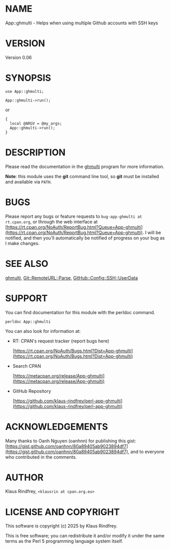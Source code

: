 # NAME

App::ghmulti - Helps when using multiple Github accounts with SSH keys

# VERSION

Version 0.06

# SYNOPSIS

    use App::ghmulti;

    App::ghmulti->run();

or

    {
      local @ARGV = @my_args;
      App::ghmulti->run();
    }

# DESCRIPTION

Please read the documentation in the [ghmulti](https://metacpan.org/pod/ghmulti) program for more information.

**Note**: this module uses the **git** command line tool, so **git** must be
installed and available via `PATH`.

# BUGS

Please report any bugs or feature requests to `bug-app-ghmulti at rt.cpan.org`, or through
the web interface at [https://rt.cpan.org/NoAuth/ReportBug.html?Queue=App-ghmulti](https://rt.cpan.org/NoAuth/ReportBug.html?Queue=App-ghmulti).  I will be notified, and then you'll
automatically be notified of progress on your bug as I make changes.

# SEE ALSO

[ghmulti](https://metacpan.org/pod/ghmulti),
[Git::RemoteURL::Parse](https://metacpan.org/pod/Git%3A%3ARemoteURL%3A%3AParse),
[GitHub::Config::SSH::UserData](https://metacpan.org/pod/GitHub%3A%3AConfig%3A%3ASSH%3A%3AUserData)

# SUPPORT

You can find documentation for this module with the perldoc command.

    perldoc App::ghmulti

You can also look for information at:

- RT: CPAN's request tracker (report bugs here)

    [https://rt.cpan.org/NoAuth/Bugs.html?Dist=App-ghmulti](https://rt.cpan.org/NoAuth/Bugs.html?Dist=App-ghmulti)

- Search CPAN

    [https://metacpan.org/release/App-ghmulti](https://metacpan.org/release/App-ghmulti)

- GitHub Repository

    [https://github.com/klaus-rindfrey/perl-app-ghmulti](https://github.com/klaus-rindfrey/perl-app-ghmulti)

# ACKNOWLEDGEMENTS

Many thanks to Oanh Nguyen (oanhnn) for publishing this gist:
[https://gist.github.com/oanhnn/80a89405ab9023894df7](https://gist.github.com/oanhnn/80a89405ab9023894df7), and to everyone who
contributed in the comments.

# AUTHOR

Klaus Rindfrey, `<klausrin at cpan.org.eu>`

# LICENSE AND COPYRIGHT

This software is copyright (c) 2025 by Klaus Rindfrey.

This is free software; you can redistribute it and/or modify it under
the same terms as the Perl 5 programming language system itself.
